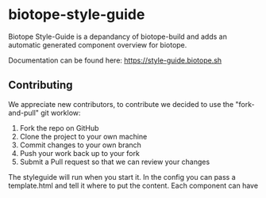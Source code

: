 # biotope-style-guide

Biotope Style-Guide is a depandancy of biotope-build and adds an automatic generated component overview for biotope.

Documentation can be found here: https://style-guide.biotope.sh

## Contributing
We appreciate new contributors, to contribute we decided to use the "fork-and-pull" git worklow:

1. Fork the repo on GitHub
2. Clone the project to your own machine
3. Commit changes to your own branch
4. Push your work back up to your fork
5. Submit a Pull request so that we can review your changes


The styleguide will run when you start it. In the config you can pass a template.html and tell it where to put the content. Each component can have 
